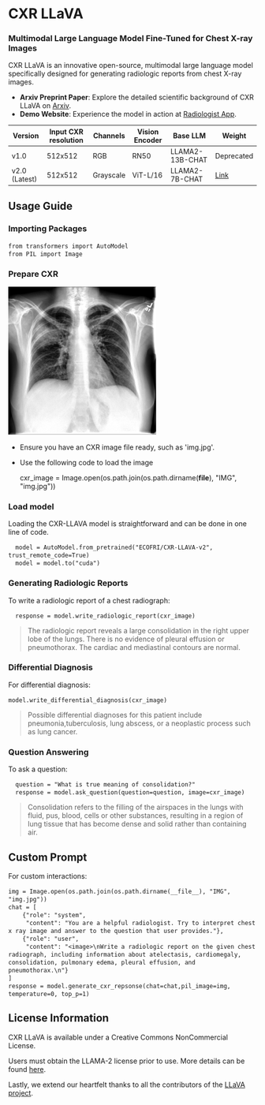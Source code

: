 
# CXR LLaVA
### Multimodal Large Language Model Fine-Tuned for Chest X-ray Images
CXR LLaVA is an innovative open-source, multimodal large language model specifically designed for generating radiologic reports from chest X-ray images.

-   **Arxiv Preprint Paper**: Explore the detailed scientific background of CXR LLaVA on [Arxiv](https://arxiv.org/abs/2310.18341).
-   **Demo Website**: Experience the model in action at [Radiologist App](https://radiologist.app/cxr-llava).


|Version| Input CXR resolution | Channels | Vision Encoder | Base LLM | Weight 
|--|--|--|--|--|--|
| v1.0 | 512x512 | RGB|RN50|LLAMA2-13B-CHAT|Deprecated
|v2.0 (Latest)|512x512|Grayscale|ViT-L/16|LLAMA2-7B-CHAT|[Link]([https://example.com](https://huggingface.co/ECOFRI/CXR-LLAVA-v2))


## Usage Guide
### Importing Packages

    from transformers import AutoModel
    from PIL import Image
### Prepare CXR
    
<img src="/IMG/img.jpg"  width="300"></img><br/>

-   Ensure you have an CXR image file ready, such as 'img.jpg'.
-   Use the following code to load the image

    cxr_image = Image.open(os.path.join(os.path.dirname(__file__), "IMG", "img.jpg"))

### Load model
Loading the CXR-LLAVA model is straightforward and can be done in one line of code.


      model = AutoModel.from_pretrained("ECOFRI/CXR-LLAVA-v2", trust_remote_code=True)
      model = model.to("cuda")


### Generating Radiologic Reports

To write a radiologic report of a chest radiograph:



      response = model.write_radiologic_report(cxr_image)

 > The radiologic report reveals a large consolidation in the right upper lobe of the lungs. There is no evidence of pleural effusion or pneumothorax. The cardiac and mediastinal contours are normal. 


### Differential Diagnosis
For differential diagnosis:


    model.write_differential_diagnosis(cxr_image)

> Possible differential diagnoses for this patient include pneumonia,tuberculosis, lung abscess, or a neoplastic process such as lung cancer.

### Question Answering
To ask a question:

      question = "What is true meaning of consolidation?"
      response = model.ask_question(question=question, image=cxr_image)

> Consolidation refers to the filling of the airspaces in the lungs with fluid, pus, blood, cells or other substances, resulting in a region of lung tissue that has become dense and solid rather than containing air.

## Custom Prompt
For custom interactions:

    img = Image.open(os.path.join(os.path.dirname(__file__), "IMG", "img.jpg"))
    chat = [
        {"role": "system",
         "content": "You are a helpful radiologist. Try to interpret chest x ray image and answer to the question that user provides."},
        {"role": "user",
         "content": "<image>\nWrite a radiologic report on the given chest radiograph, including information about atelectasis, cardiomegaly, consolidation, pulmonary edema, pleural effusion, and pneumothorax.\n"}
    ]
    response = model.generate_cxr_repsonse(chat=chat,pil_image=img, temperature=0, top_p=1)



## License Information

CXR LLaVA is available under a Creative Commons NonCommercial License. 

Users must obtain the LLAMA-2 license prior to use. More details can be found [here](https://ai.meta.com/resources/models-and-libraries/llama-downloads/).


Lastly, we extend our heartfelt thanks to all the contributors of the [LLaVA project](https://llava-vl.github.io/). 
